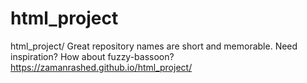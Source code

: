 # html_project
html_project/ Great repository names are short and memorable. Need inspiration? How about fuzzy-bassoon?
https://zamanrashed.github.io/html_project/
